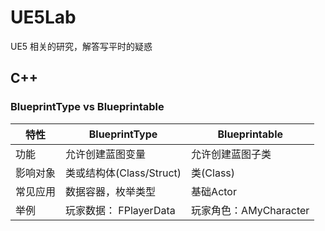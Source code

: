 # UE5Lab
UE5 相关的研究，解答写平时的疑惑

## C++ 
### BlueprintType vs Blueprintable
| 特性    | BlueprintType | Blueprintable |
| -------- | ------- | ------- |
| 功能  | 允许创建蓝图变量 | 允许创建蓝图子类    |
| 影响对象 | 类或结构体(Class/Struct) | 类(Class)    |
| 常见应用  | 数据容器，枚举类型 | 基础Actor |
| 举例  | 玩家数据： FPlayerData | 玩家角色：AMyCharacter |
